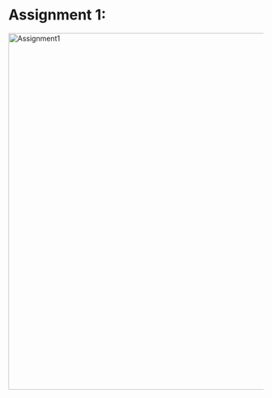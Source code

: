 # Assignment 1:
<img width="704" alt="Assignment1" src="https://user-images.githubusercontent.com/82365010/115992241-35a23b00-a5ff-11eb-9f53-358196db3a3d.png">
